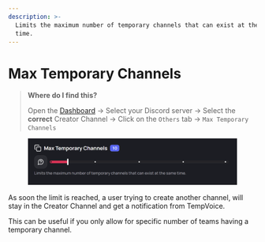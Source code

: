 ```yaml
---
description: >-
  Limits the maximum number of temporary channels that can exist at the same
  time.
---
```


# Max Temporary Channels

> **Where do I find this?**
>
> Open the [Dashboard](https://tempvoice.xyz/dashboard) -> Select your Discord server -> Select the **correct** Creator Channel -> Click on the `Others` tab -> `Max Temporary Channels`

<figure><img src="../../.gitbook/assets/image.png" alt=""><figcaption></figcaption></figure>

As soon the limit is reached, a user trying to create another channel, will stay in the Creator Channel and get a notification from TempVoice.

This can be useful if you only allow for specific number of teams having a temporary channel.
